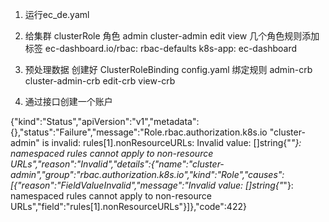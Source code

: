 1. 运行ec_de.yaml
2. 给集群 clusterRole 角色 admin cluster-admin edit view 几个角色规则添加 标签 ec-dashboard.io/rbac: rbac-defaults k8s-app: ec-dashboard

3. 预处理数据 创建好 ClusterRoleBinding config.yaml 绑定规则 admin-crb cluster-admin-crb edit-crb view-crb
4. 通过接口创建一个账户

{"kind":"Status","apiVersion":"v1","metadata":{},"status":"Failure","message":"Role.rbac.authorization.k8s.io \"cluster-admin\" is invalid: rules[1].nonResourceURLs: Invalid value: []string{\"*\"}: namespaced rules cannot apply to non-resource URLs","reason":"Invalid","details":{"name":"cluster-admin","group":"rbac.authorization.k8s.io","kind":"Role","causes":[{"reason":"FieldValueInvalid","message":"Invalid value: []string{\"*\"}: namespaced rules cannot apply to non-resource URLs","field":"rules[1].nonResourceURLs"}]},"code":422}
